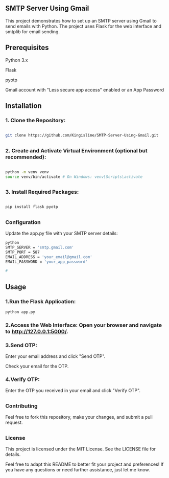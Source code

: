 ## SMTP Server Using Gmail

This project demonstrates how to set up an SMTP server using Gmail to send emails with Python. The project uses Flask for the web interface and smtplib for email sending.

## Prerequisites
Python 3.x

Flask

pyotp

Gmail account with "Less secure app access" enabled or an App Password

## Installation
### 1. Clone the Repository:


```sh

git clone https://github.com/Kingisline/SMTP-Server-Using-Gmail.git

```
## 

### 2. Create and Activate Virtual Environment (optional but recommended):


```sh

python -m venv venv
source venv/bin/activate # On Windows: venv\Scripts\activate
```
##

### 3. Install Required Packages:


```sh

pip install flask pyotp
```
##

### Configuration
Update the app.py file with your SMTP server details:

```sh
python
SMTP_SERVER = 'smtp.gmail.com'
SMTP_PORT = 587
EMAIL_ADDRESS = 'your_email@gmail.com'
EMAIL_PASSWORD = 'your_app_password'

# 
```

## Usage
### 1.Run the Flask Application:


```sh
python app.py
```

### 2.Access the Web Interface: Open your browser and navigate to http://127.0.0.1:5000/.


### 3.Send OTP:

Enter your email address and click "Send OTP".

Check your email for the OTP.

### 4.Verify OTP:

Enter the OTP you received in your email and click "Verify OTP".

##

### Contributing
Feel free to fork this repository, make your changes, and submit a pull request.

##

### License
This project is licensed under the MIT License. See the LICENSE file for details.

Feel free to adapt this README to better fit your project and preferences! If you have any questions or need further assistance, just let me know.

